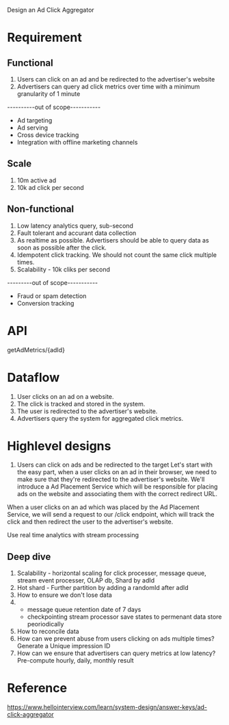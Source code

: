 Design an Ad Click Aggregator

# Requirement
## Functional
1. Users can click on an ad and be redirected to the advertiser's website
2. Advertisers can query ad click metrics over time with a minimum granularity of 1 minute

----------out of scope-----------  
- Ad targeting
- Ad serving
- Cross device tracking
- Integration with offline marketing channels
  
## Scale
1. 10m active ad
2. 10k ad click per second

## Non-functional
1. Low latency analytics query, sub-second
2. Fault tolerant and accurant data collection
3. As realtime as possible. Advertisers should be able to query data as soon as possible after the click.
4. Idempotent click tracking. We should not count the same click multiple times.
5. Scalability - 10k cliks per second

---------out of scope-----------
- Fraud or spam detection
- Conversion tracking
# API
getAdMetrics/{adId}

# Dataflow
1. User clicks on an ad on a website.
1. The click is tracked and stored in the system.
1. The user is redirected to the advertiser's website.
1. Advertisers query the system for aggregated click metrics.

# Highlevel designs
1. Users can click on ads and be redirected to the target
Let's start with the easy part, when a user clicks on an ad in their browser, we need to make sure that they're redirected to the advertiser's website. We'll introduce a Ad Placement Service which will be responsible for placing ads on the website and associating them with the correct redirect URL.

When a user clicks on an ad which was placed by the Ad Placement Service, we will send a request to our /click endpoint, which will track the click and then redirect the user to the advertiser's website.

Use real time analytics with stream processing

## Deep dive
1. Scalability - horizontal scaling for click processer, message queue, stream event processer, OLAP db, Shard by adId
2. Hot shard - Further partition by adding a randomId after adId
3. How to ensure we don't lose data
4. - message queue retention date of 7 days
   - checkpointing stream processor save states to permenant data store peoriodically
5.  How to reconcile data
6.  How can we prevent abuse from users clicking on ads multiple times?  Generate a Unique impression ID
7. How can we ensure that advertisers can query metrics at low latency? Pre-compute hourly, daily, monthly result

# Reference
https://www.hellointerview.com/learn/system-design/answer-keys/ad-click-aggregator
